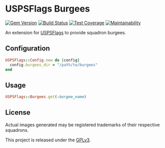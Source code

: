 # USPSFlags Burgees

[![Gem Version](https://img.shields.io/gem/v/usps_flags-burgees.svg)](https://rubygems.org/gems/usps_flags-burgees)
[![Build Status](https://travis-ci.org/jfiander/usps_flags-burgees.svg)](https://travis-ci.org/jfiander/usps_flags-burgees)
[![Test Coverage](https://api.codeclimate.com/v1/badges/760b824f0edac3316a11/test_coverage)](https://codeclimate.com/github/jfiander/usps_flags-burgees/test_coverage)
[![Maintainability](https://api.codeclimate.com/v1/badges/760b824f0edac3316a11/maintainability)](https://codeclimate.com/github/jfiander/usps_flags-burgees/maintainability)

An extension for [USPSFlags](https://github.com/jfiander/usps-flags) to provide squadron burgees.

## Configuration

```ruby
USPSFlags::Config.new do |config|
  config.burgees_dir = "/path/to/burgees"
end
```

## Usage

```ruby
USPSFlags::Burgees.get(:burgee_name)
```

## License

Actual images generated may be registered trademarks of their
respective squadrons.

This project is released under the
[GPLv3](https://raw.github.com/jfiander/usps-flags/master/LICENSE).
